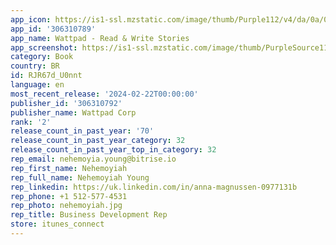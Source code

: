 ```yaml
---
app_icon: https://is1-ssl.mzstatic.com/image/thumb/Purple112/v4/da/0a/00/da0a006a-28c3-7faf-008a-ac8fa7afc2ea/AppIcon-0-1x_U007emarketing-0-7-0-85-220.png/1024x1024bb.png
app_id: '306310789'
app_name: Wattpad - Read & Write Stories
app_screenshot: https://is1-ssl.mzstatic.com/image/thumb/PurpleSource116/v4/10/48/94/10489403-e456-57b5-d4e8-a28ac5bff04f/1de43280-5144-48d0-b204-4a6b1f408edd_Artboard_1.jpg/1242x2688bb.png
category: Book
country: BR
id: RJR67d_U0nnt
language: en
most_recent_release: '2024-02-22T00:00:00'
publisher_id: '306310792'
publisher_name: Wattpad Corp
rank: '2'
release_count_in_past_year: '70'
release_count_in_past_year_category: 32
release_count_in_past_year_top_in_category: 32
rep_email: nehemoyia.young@bitrise.io
rep_first_name: Nehemoyiah
rep_full_name: Nehemoyiah Young
rep_linkedin: https://uk.linkedin.com/in/anna-magnussen-0977131b
rep_phone: +1 512-577-4531
rep_photo: nehemoyiah.jpg
rep_title: Business Development Rep
store: itunes_connect
---
```

